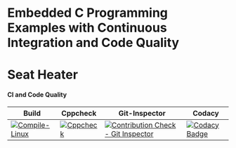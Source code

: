 
# Embedded C Programming Examples with Continuous Integration and Code Quality

# Seat Heater
#### CI and Code Quality

Build|Cppcheck|Git-Inspector|Codacy
--------|--------|--------|---------
[![Compile-Linux](https://github.com/Ayush1146/Activity/actions/workflows/compile.yml/badge.svg)](https://github.com/Ayush1146/Activity/actions/workflows/compile.yml)| [![Cppcheck](https://github.com/Ayush1146/Activity/actions/workflows/codequality.yml/badge.svg)](https://github.com/Ayush1146/Activity/actions/workflows/codequality.yml)|[![Contribution Check - Git Inspector](https://github.com/Ayush1146/Activity/actions/workflows/gitint.yml/badge.svg)](https://github.com/Ayush1146/Activity/actions/workflows/gitint.yml)|[![Codacy Badge](https://app.codacy.com/project/badge/Grade/6d45391c4c4347ff9dd343535c0e8531)](https://www.codacy.com/gh/Ayush1146/Activity/dashboard?utm_source=github.com&amp;utm_medium=referral&amp;utm_content=Ayush1146/Activity&amp;utm_campaign=Badge_Grade)


